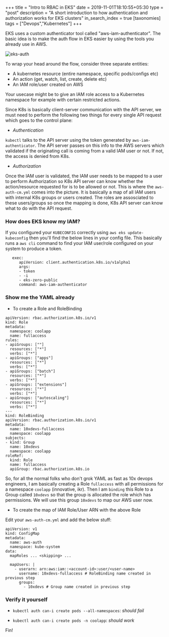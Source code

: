 +++
title = "Intro to RBAC in EKS"
date = 2019-11-01T18:10:55+05:30
type = "post"
description = "A short introduction to how authentication and authorization works for EKS clusters"
in_search_index = true
[taxonomies]
tags = ["Devops","Kubernetes"]
+++

EKS uses a custom authenticator tool called "aws-iam-authenticator". The basic idea is to make the auth flow in EKS easier by using the tools you already use in AWS.

![eks-auth](https://docs.aws.amazon.com/eks/latest/userguide/images/eks-iam.png)

To wrap your head around the flow, consider three separate entities:

- A kubernetes resource (entire namespace, specific pods/configs etc)
- An action (get, watch, list, create, delete etc)
- An IAM role/user created on AWS

Your usecase might be to give an IAM role access to a Kubernetes namespace for example with certain restricted actions.

Since K8s is basically client-server communication with the API server, we must need to perform the following two things for every single API request which goes to the control plane:

- _Authentication_

`kubectl` talks to the API server using the token generated by `aws-iam-authenticator`. The API server passes on this info to the AWS servers which validated if the originating call is coming from a valid IAM user or not. If not, the access is denied from K8s.

- _Authorization_

Once the IAM user is validated, the IAM user needs to be mapped to a user to perform Authorization so K8s API server can know whether the action/resource requested for is to be allowed or not. This is where the `aws-auth-cm.yml` comes into the picture. It is basically a map of all IAM users with internal K8s groups or users created. The roles are assosciated to these users/groups so once the mapping is done, K8s API server can know what to do with the API request.

### How does EKS know my IAM?

If you configured your `KUBECONFIG` correctly using `aws eks update-kubeconfig` then you'll find the below lines in your config file. This basically runs a `aws cli` command to find your IAM user/role configured on your system to produce a token.

```
   exec:
      apiVersion: client.authentication.k8s.io/v1alpha1
      args:
      - token
      - -i
      - eks-zero-public
      command: aws-iam-authenticator
```

### Show me the YAML already

- To create a Role and RoleBinding

```
apiVersion: rbac.authorization.k8s.io/v1
kind: Role
metadata:
  namespace: coolapp
  name: fullaccess
rules:
- apiGroups: [""]
  resources: ["*"]
  verbs: ["*"]
- apiGroups: ["apps"]
  resources: ["*"]
  verbs: ["*"]
- apiGroups: ["batch"]
  resources: ["*"]
  verbs: ["*"]
- apiGroups: ["extensions"]
  resources: ["*"]
  verbs: ["*"]
- apiGroups: ["autoscaling"]
  resources: ["*"]
  verbs: ["*"]
---
kind: RoleBinding
apiVersion: rbac.authorization.k8s.io/v1
metadata:
  name: 10xdevs-fullaccess
  namespace: coolapp
subjects:
- kind: Group
  name: 10xdevs
  namespace: coolapp
roleRef:
  kind: Role
  name: fullaccess
  apiGroup: rbac.authorization.k8s.io
```

So, for all the normal folks who don't grok YAML as fast as 10x devops engineers, I am basically creating a Role `fullaccess` with all permissions for a namespace `coolapp` (innovative, ikr). Then I am `binding` this Role to a Group called `10xdevs` so that the group is allocated the role which has permissions. We will use this group `10xdevs` to map our AWS user now.

- To create the map of IAM Role/User ARN with the above Role

Edit your `aws-auth-cm.yml` and add the below stuff:

```
apiVersion: v1
kind: ConfigMap
metadata:
  name: aws-auth
  namespace: kube-system
data:
  mapRoles ... <skipping> ...

  mapUsers: |
    - userarn: arn:aws:iam::<account-id>:user/<user-name>
      username: 10xdevs-fullaccess # RoleBinding name created in previous step
      groups:
        - 10xdevs # Group name created in previous step
```

### Verify it yourself

- `kubectl auth can-i create pods --all-namespaces`: _should fail_

- `kubectl auth can-i create pods -n coolapp`: _should work_

Fin!
